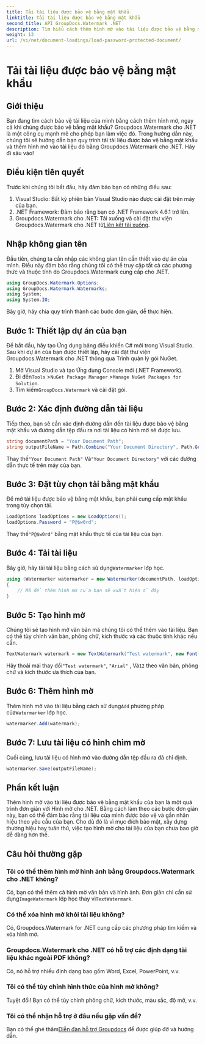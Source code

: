 ```yaml
---
title: Tải tài liệu được bảo vệ bằng mật khẩu
linktitle: Tải tài liệu được bảo vệ bằng mật khẩu
second_title: API GroupDocs.Watermark .NET
description: Tìm hiểu cách thêm hình mờ vào tài liệu được bảo vệ bằng mật khẩu bằng Groupdocs cho .NET với hướng dẫn từng bước của chúng tôi. Bảo mật và gắn nhãn hiệu cho các tập tin của bạn một cách dễ dàng.
weight: 13
url: /vi/net/document-loadings/load-password-protected-document/
---
```


# Tải tài liệu được bảo vệ bằng mật khẩu

## Giới thiệu
Bạn đang tìm cách bảo vệ tài liệu của mình bằng cách thêm hình mờ, ngay cả khi chúng được bảo vệ bằng mật khẩu? Groupdocs.Watermark cho .NET là một công cụ mạnh mẽ cho phép bạn làm việc đó. Trong hướng dẫn này, chúng tôi sẽ hướng dẫn bạn quy trình tải tài liệu được bảo vệ bằng mật khẩu và thêm hình mờ vào tài liệu đó bằng Groupdocs.Watermark cho .NET. Hãy đi sâu vào!
## Điều kiện tiên quyết
Trước khi chúng tôi bắt đầu, hãy đảm bảo bạn có những điều sau:
1. Visual Studio: Bất kỳ phiên bản Visual Studio nào được cài đặt trên máy của bạn.
2. .NET Framework: Đảm bảo rằng bạn có .NET Framework 4.6.1 trở lên.
3. Groupdocs.Watermark cho .NET: Tải xuống và cài đặt thư viện Groupdocs.Watermark cho .NET từ[Liên kết tải xuống](https://releases.groupdocs.com/Watermark/net/).
## Nhập không gian tên
Đầu tiên, chúng ta cần nhập các không gian tên cần thiết vào dự án của mình. Điều này đảm bảo rằng chúng tôi có thể truy cập tất cả các phương thức và thuộc tính do Groupdocs.Watermark cung cấp cho .NET.
```csharp
using GroupDocs.Watermark.Options;
using GroupDocs.Watermark.Watermarks;
using System;
using System.IO;
```
Bây giờ, hãy chia quy trình thành các bước đơn giản, dễ thực hiện.
## Bước 1: Thiết lập dự án của bạn
Để bắt đầu, hãy tạo Ứng dụng bảng điều khiển C# mới trong Visual Studio. Sau khi dự án của bạn được thiết lập, hãy cài đặt thư viện Groupdocs.Watermark cho .NET thông qua Trình quản lý gói NuGet.
1. Mở Visual Studio và tạo Ứng dụng Console mới (.NET Framework).
2.  Đi đến`Tools` >`NuGet Package Manager` >`Manage NuGet Packages for Solution`.
3.  Tìm kiếm`GroupDocs.Watermark` và cài đặt gói.
## Bước 2: Xác định đường dẫn tài liệu
Tiếp theo, bạn sẽ cần xác định đường dẫn đến tài liệu được bảo vệ bằng mật khẩu và đường dẫn tệp đầu ra nơi tài liệu có hình mờ sẽ được lưu.
```csharp
string documentPath = "Your Document Path";
string outputFileName = Path.Combine("Your Document Directory", Path.GetFileName(documentPath));
```
 Thay thế`"Your Document Path"` Và`"Your Document Directory"` với các đường dẫn thực tế trên máy của bạn.
## Bước 3: Đặt tùy chọn tải bằng mật khẩu
Để mở tài liệu được bảo vệ bằng mật khẩu, bạn phải cung cấp mật khẩu trong tùy chọn tải.
```csharp
LoadOptions loadOptions = new LoadOptions();
loadOptions.Password = "P@$w0rd";
```
 Thay thế`"P@$w0rd"` bằng mật khẩu thực tế của tài liệu của bạn.
## Bước 4: Tải tài liệu
 Bây giờ, hãy tải tài liệu bằng cách sử dụng`Watermarker` lớp học.
```csharp
using (Watermarker watermarker = new Watermarker(documentPath, loadOptions))
{
    // Mã để thêm hình mờ của bạn sẽ xuất hiện ở đây
}
```
## Bước 5: Tạo hình mờ
Chúng tôi sẽ tạo hình mờ văn bản mà chúng tôi có thể thêm vào tài liệu. Bạn có thể tùy chỉnh văn bản, phông chữ, kích thước và các thuộc tính khác nếu cần.
```csharp
TextWatermark watermark = new TextWatermark("Test watermark", new Font("Arial", 12));
```
 Hãy thoải mái thay đổi`"Test watermark"`, `"Arial"` , Và`12` theo văn bản, phông chữ và kích thước ưa thích của bạn.
## Bước 6: Thêm hình mờ
 Thêm hình mờ vào tài liệu bằng cách sử dụng`Add` phương pháp của`Watermarker` lớp học.
```csharp
watermarker.Add(watermark);
```
## Bước 7: Lưu tài liệu có hình chìm mờ
Cuối cùng, lưu tài liệu có hình mờ vào đường dẫn tệp đầu ra đã chỉ định.
```csharp
watermarker.Save(outputFileName);
```
## Phần kết luận
Thêm hình mờ vào tài liệu được bảo vệ bằng mật khẩu của bạn là một quá trình đơn giản với Hình mờ cho .NET. Bằng cách làm theo các bước đơn giản này, bạn có thể đảm bảo rằng tài liệu của mình được bảo vệ và gắn nhãn hiệu theo yêu cầu của bạn. Cho dù đó là vì mục đích bảo mật, xây dựng thương hiệu hay tuân thủ, việc tạo hình mờ cho tài liệu của bạn chưa bao giờ dễ dàng hơn thế.
## Câu hỏi thường gặp
### Tôi có thể thêm hình mờ hình ảnh bằng Groupdocs.Watermark cho .NET không?
 Có, bạn có thể thêm cả hình mờ văn bản và hình ảnh. Đơn giản chỉ cần sử dụng`ImageWatermark` lớp học thay vì`TextWatermark`.
### Có thể xóa hình mờ khỏi tài liệu không?
Có, Groupdocs.Watermark for .NET cung cấp các phương pháp tìm kiếm và xóa hình mờ.
### Groupdocs.Watermark cho .NET có hỗ trợ các định dạng tài liệu khác ngoài PDF không?
Có, nó hỗ trợ nhiều định dạng bao gồm Word, Excel, PowerPoint, v.v.
### Tôi có thể tùy chỉnh hình thức của hình mờ không?
Tuyệt đối! Bạn có thể tùy chỉnh phông chữ, kích thước, màu sắc, độ mờ, v.v.
### Tôi có thể nhận hỗ trợ ở đâu nếu gặp vấn đề?
 Bạn có thể ghé thăm[Diễn đàn hỗ trợ Groupdocs](https://forum.groupdocs.com/c/watermark/19) để được giúp đỡ và hướng dẫn.